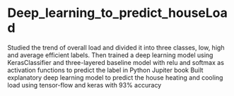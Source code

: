 # Deep_learning_to_predict_houseLoad
Studied the trend of overall load and divided it into three classes, low, high and average efficient labels. Then trained a deep learning model using KerasClassifier and three-layered baseline model with relu and softmax as activation functions to predict the label in Python Jupiter book Built explanatory deep learning model to predict the house heating and cooling load using tensor-flow and keras with 93% accuracy

